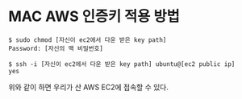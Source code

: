 # MAC AWS 인증키 적용 방법



```shell
$ sudo chmod [자신이 ec2에서 다운 받은 key path]
Password: [자신의 맥 비밀번호]

$ ssh -i [자신이 ec2에서 다운 받은 key path] ubuntu@[ec2 public ip]
yes
```

위와 같이 하면 우리가 산 AWS EC2에 접속할 수 있다.


